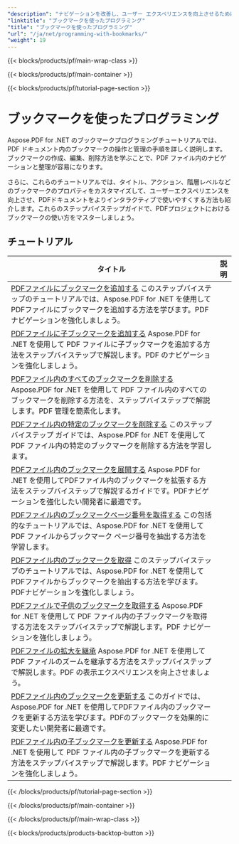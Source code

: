 ```yaml
---
"description": "ナビゲーションを改善し、ユーザー エクスペリエンスを向上させるために、PDF ドキュメント内のブックマークを操作、管理、カスタマイズする方法を学びます。"
"linktitle": "ブックマークを使ったプログラミング"
"title": "ブックマークを使ったプログラミング"
"url": "/ja/net/programming-with-bookmarks/"
"weight": 19
---
```


{{< blocks/products/pf/main-wrap-class >}}

{{< blocks/products/pf/main-container >}}

{{< blocks/products/pf/tutorial-page-section >}}

# ブックマークを使ったプログラミング

Aspose.PDF for .NET のブックマークプログラミングチュートリアルでは、PDF ドキュメント内のブックマークの操作と管理の手順を詳しく説明します。ブックマークの作成、編集、削除方法を学ぶことで、PDF ファイル内のナビゲーションと整理が容易になります。

さらに、これらのチュートリアルでは、タイトル、アクション、階層レベルなどのブックマークのプロパティをカスタマイズして、ユーザーエクスペリエンスを向上させ、PDFドキュメントをよりインタラクティブで使いやすくする方法も紹介します。これらのステップバイステップガイドで、PDFプロジェクトにおけるブックマークの使い方をマスターしましょう。

## チュートリアル
タイトル | 説明 |
| --- | --- | 
| [PDFファイルにブックマークを追加する](./add-bookmark/) このステップバイステップのチュートリアルでは、Aspose.PDF for .NET を使用してPDFファイルにブックマークを追加する方法を学びます。PDFナビゲーションを強化しましょう。 |  
| [PDFファイルに子ブックマークを追加する](./add-child-bookmark/) Aspose.PDF for .NET を使用して PDF ファイルに子ブックマークを追加する方法をステップバイステップで解説します。PDF のナビゲーションを強化しましょう。 |  
| [PDFファイル内のすべてのブックマークを削除する](./delete-all-bookmarks/) Aspose.PDF for .NET を使用して PDF ファイル内のすべてのブックマークを削除する方法を、ステップバイステップで解説します。PDF 管理を簡素化します。 |  
| [PDFファイル内の特定のブックマークを削除する](./delete-particular-bookmark/) このステップバイステップ ガイドでは、Aspose.PDF for .NET を使用して PDF ファイル内の特定のブックマークを削除する方法を学習します。 |  
| [PDFファイル内のブックマークを展開する](./expand-bookmarks/) Aspose.PDF for .NET を使用してPDFファイル内のブックマークを拡張する方法をステップバイステップで解説するガイドです。PDFナビゲーションを強化したい開発者に最適です。 |  
| [PDFファイル内のブックマークページ番号を取得する](./get-bookmark-page-number/) この包括的なチュートリアルでは、Aspose.PDF for .NET を使用して PDF ファイルからブックマーク ページ番号を抽出する方法を学習します。 |  
| [PDFファイル内のブックマークを取得](./get-bookmarks/) このステップバイステップのチュートリアルでは、Aspose.PDF for .NET を使用してPDFファイルからブックマークを抽出する方法を学びます。PDFナビゲーションを強化しましょう。 |  
| [PDFファイルで子供のブックマークを取得する](./get-child-bookmarks/) Aspose.PDF for .NET を使用して PDF ファイル内の子ブックマークを取得する方法をステップバイステップで解説します。PDF ナビゲーションを強化しましょう。 |  
| [PDFファイルの拡大を継承](./inherit-zoom/) Aspose.PDF for .NET を使用して PDF ファイルのズームを継承する方法をステップバイステップで解説します。PDF の表示エクスペリエンスを向上させましょう。 |  
| [PDFファイル内のブックマークを更新する](./update-bookmarks/) このガイドでは、Aspose.PDF for .NET を使用してPDFファイル内のブックマークを更新する方法を学びます。PDFのブックマークを効果的に変更したい開発者に最適です。 |  
| [PDFファイル内の子ブックマークを更新する](./update-child-bookmarks/) Aspose.PDF for .NET を使用して PDF ファイル内の子ブックマークを更新する方法をステップバイステップで解説します。PDF ナビゲーションを強化しましょう。 |  

{{< /blocks/products/pf/tutorial-page-section >}}

{{< /blocks/products/pf/main-container >}}

{{< /blocks/products/pf/main-wrap-class >}}

{{< blocks/products/products-backtop-button >}}